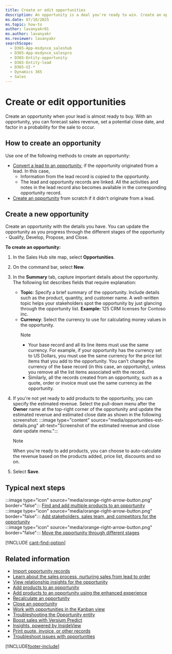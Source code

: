 ```yaml
---
title: Create or edit opportunities
description: An opportunity is a deal you're ready to win. Create an opportunity record for a lead who's ready to buy.
ms.date: 07/10/2025
ms.topic: how-to
author: lavanyakr01
ms.author: lavanyakr
ms.reviewer: lavanyakr
searchScope: 
  - D365-App-msdynce_saleshub
  - D365-App-msdynce_salespro
  - D365-Entity-opportunity
  - D365-Entity-lead
  - D365-UI-*
  - Dynamics 365
  - Sales
---
```


# Create or edit opportunities

Create an opportunity when your lead is almost ready to buy. With an opportunity, you can forecast sales revenue, set a potential close date, and factor in a probability for the sale to occur.

## How to create an opportunity

Use one of the following methods to create an opportunity:

- [Convert a lead to an opportunity](qualify-lead-convert-opportunity-sales.md), if the opportunity originated from a lead. In this case,
  - Information from the lead record is copied to the opportunity.
  - The lead and opportunity records are linked. All the activities and notes in the lead record also becomes available in the corresponding opportunity record.
- [Create an opportunity](#create-a-new-opportunity) from scratch if it didn't originate from a lead.

## Create a new opportunity

Create an opportunity with the details you have. You can update the opportunity as you progress through the different stages of the opportunity - Qualify, Develop, Propose, and Close.

**To create an opportunity:**

<a name="create-sales-hub"></a>

1. In the Sales Hub site map, select **Opportunities**.

2. On the command bar, select **New**.

3. In the **Summary** tab, capture important details about the opportunity. The following list describes fields that require explanation:
   - **Topic**: Specify a brief summary of the opportunity. Include details such as the product, quantity, and customer name. A well-written topic helps your stakeholders spot the opportunity by just glancing through the opportunity list. **Example:** 125 CRM licenses for Contoso inc.
   - **Currency**: Select the currency to use for calculating money values in the opportunity.
     > [!NOTE]
     > - Your base record and all its line items must use the same currency. For example, if your opportunity has the currency set to US Dollars, you must use the same currency for the price list items that you add to the opportunity. You can't change the currency of the base record (in this case, an opportunity), unless you remove all the list items associated with the record.
     > - Similarly, all the records created from an opportunity, such as a quote, order or invoice must use the same currency as the opportunity.

4. If you're not yet ready to add products to the opportunity, you can specify the estimated revenue. Select the pull-down menu after the **Owner** name at the top-right corner of the opportunity and update the estimated revenue and estimated close date as shown in the following screenshot:
:::image type="content" source="media/opportunities-est-details.png" alt-text="Screenshot of the estimated revenue and close date update menu.":::

    > [!NOTE]
    > When you're ready to add products, you can choose to auto-calculate the revenue based on the products added, price list, discounts and so on.

5. Select **Save**.

## Typical next steps

:::image type="icon" source="media/orange-right-arrow-button.png" border="false"::: [Find and add multiple products to an opportunity](add-products-enhanced-experience.md)  
:::image type="icon" source="media/orange-right-arrow-button.png" border="false"::: [Add stakeholders, sales team, and competitors for the opportunity](add-stakeholder.md)  
:::image type="icon" source="media/orange-right-arrow-button.png" border="false"::: [Move the opportunity through different stages](move-opportunity-stages.md)  

[!INCLUDE [cant-find-option](../includes/cant-find-option.md)]

## Related information

- [Import opportunity records](/powerapps/user/import-data)
- [Learn about the sales process, nurturing sales from lead to order](nurture-sales-from-lead-order-sales.md)
- [View relationship insights for the opportunity](relationship-analytics.md)
- [Add products to an opportunity](add-products-opportunity.md)
- [Add products to an opportunity using the enhanced experience](add-products-enhanced-experience.md)
- [Recalculate an opportunity](recalculate-opportunity.md)
- [Close an opportunity](close-opportunity-won-lost-sales.md)
- [Work with opportunities in the Kanban view](opportunity-kanban-view.md)
- [Troubleshooting the Opportunity entity](ts-opportunities.md)
- [Boost sales with Versium Predict](../versium-predict/versium-predict.md)
- [Insights, powered by InsideView](../insights-insideview/insights-powered-by-insideview.md)
- [Print quote, invoice, or other records](print-records.md)
- [Troubleshoot issues with opportunities](/troubleshoot/dynamics-365/sales/troubleshoot-opportunities-issues#opportunity-issues-and-resolution-for-salespeople)

[!INCLUDE[footer-include](../includes/footer-banner.md)]